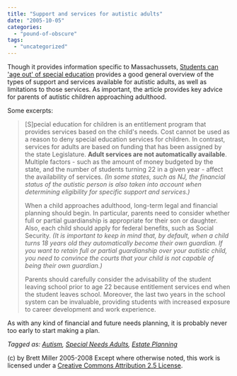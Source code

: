```yaml
---
title: "Support and services for autistic adults"
date: "2005-10-05"
categories: 
  - "pound-of-obscure"
tags: 
  - "uncategorized"
---
```


Though it provides information specific to Massachussets, [Students can 'age out' of special education](http://www.masslive.com/metroeastplus/republican/index.ssf?/base/news-0/1128412141287440.xml&coll=1) provides a good general overview of the types of support and services available for autistic adults, as well as limitations to those services. As important, the article provides key advice for parents of autistic children approaching adulthood.  
  
Some excerpts:

> \[S\]pecial education for children is an entitlement program that provides services based on the child's needs. Cost cannot be used as a reason to deny special education services for children. In contrast, services for adults are based on funding that has been assigned by the state Legislature. **Adult services are not automatically available**. Multiple factors - such as the amount of money budgeted by the state, and the number of students turning 22 in a given year - affect the availability of services. _(In some states, such as NJ, the financial status of the autistic person is also taken into account when determining eligibility for specific support and services.)_  
>   
> When a child approaches adulthood, long-term legal and financial planning should begin. In particular, parents need to consider whether full or partial guardianship is appropriate for their son or daughter. Also, each child should apply for federal benefits, such as Social Security. _(It is important to keep in mind that, by default, when a child turns 18 years old they automatically become their own guardian. If you want to retain full or partial guardianship over your autistic child, you need to convince the courts that your child is not capable of being their own guardian.)_  
>   
> Parents should carefully consider the advisability of the student leaving school prior to age 22 because entitlement services end when the student leaves school. Moreover, the last two years in the school system can be invaluable, providing students with increased exposure to career development and work experience.

As with any kind of financial and future needs planning, it is probably never too early to start making a plan.  
  
_Tagged as: [Autism](http://technorati.com/tag/autism), [Special Needs Adults](http://technorati.com/tag/Special+Needs+Adults), [Estate Planning](http://technorati.com/tag/Estate+Planning)_

(c) by Brett Miller 2005-2008 Except where otherwise noted, this work is licensed under a [Creative Commons Attribution 2.5 License](http://creativecommons.org/licenses/by/2.5/).
